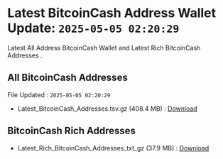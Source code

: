 # Latest BitcoinCash Address Wallet Update: `2025-05-05 02:20:29`

Latest All Address BitcoinCash Wallet and Latest Rich BitcoinCash Addresses .

## All BitcoinCash Addresses

File Updated : `2025-05-05 02:20:29`

- Latest_BitcoinCash_Addresses.tsv.gz (408.4 MB) : [Download](https://github.com/Pymmdrza/Rich-Address-Wallet/releases/tag/BitcoinCash)

## BitcoinCash Rich Addresses

- Latest_Rich_BitcoinCash_Addresses_txt_gz (37.9 MB) : [Download](https://github.com/Pymmdrza/Rich-Address-Wallet/releases/tag/BitcoinCash)
